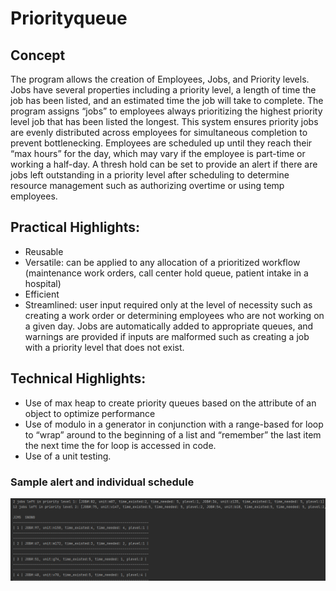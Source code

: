 # Priorityqueue
## Concept
The program allows the creation of Employees, Jobs, and Priority levels. Jobs have several properties including a priority level, a length of time the job has been listed, and an estimated time the job will take to complete. The program assigns “jobs” to employees always prioritizing the highest priority level job that has been listed the longest. This system ensures priority jobs are evenly distributed across employees for simultaneous completion to prevent bottlenecking. Employees are scheduled up until they reach their “max hours” for the day, which may vary if the employee is part-time or working a half-day. A thresh hold can be set to provide an alert if there are jobs left outstanding in a priority level after scheduling to determine resource management such as authorizing overtime or using temp employees. 

## Practical Highlights:
- Reusable
- Versatile: can be applied to any allocation of a prioritized workflow (maintenance work orders, call center hold queue, patient intake in a hospital)
- Efficient
- Streamlined: user input required only at the level of necessity such as creating a work order or determining employees who are not working on a given day. Jobs are automatically added to appropriate queues, and warnings are provided if inputs are malformed such as creating a job with a priority level that does not exist.

## Technical Highlights:
- Use of max heap to create priority queues based on the attribute of an object to optimize performance
- Use of modulo in a  generator in conjunction with a range-based for loop to “wrap” around to the beginning of a list and “remember” the last item the next time the for loop is accessed in code.
- Use of a unit testing.

### Sample alert and individual schedule 
![alt text](https://github.com/wcstrickland/priorityqueue/blob/main/images/sample%20alert.png)

